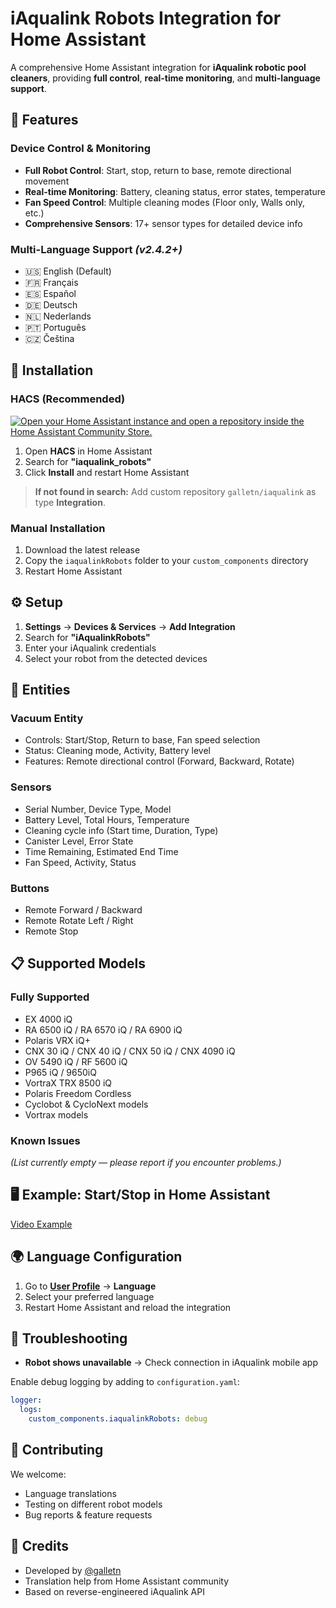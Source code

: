 # iAqualink Robots Integration for Home Assistant

A comprehensive Home Assistant integration for **iAqualink robotic pool cleaners**, providing **full control**, **real-time monitoring**, and **multi-language support**.

## 🌟 Features

### Device Control & Monitoring

* **Full Robot Control**: Start, stop, return to base, remote directional movement
* **Real-time Monitoring**: Battery, cleaning status, error states, temperature
* **Fan Speed Control**: Multiple cleaning modes (Floor only, Walls only, etc.)
* **Comprehensive Sensors**: 17+ sensor types for detailed device info

### Multi-Language Support *(v2.4.2+)*

* 🇺🇸 English (Default)
* 🇫🇷 Français
* 🇪🇸 Español
* 🇩🇪 Deutsch
* 🇳🇱 Nederlands
* 🇵🇹 Português
* 🇨🇿 Čeština

## 🚀 Installation

### HACS (Recommended)

[![Open your Home Assistant instance and open a repository inside the Home Assistant Community Store.](https://my.home-assistant.io/badges/hacs_repository.svg)](https://my.home-assistant.io/redirect/hacs_repository/?owner=galletn&repository=iaqualink&category=integration)

1. Open **HACS** in Home Assistant
2. Search for **"iaqualink_robots"**
3. Click **Install** and restart Home Assistant

> **If not found in search:** Add custom repository `galletn/iaqualink` as type **Integration**.

### Manual Installation

1. Download the latest release
2. Copy the `iaqualinkRobots` folder to your `custom_components` directory
3. Restart Home Assistant

## ⚙️ Setup

1. **Settings** → **Devices & Services** → **Add Integration**
2. Search for **"iAqualinkRobots"**
3. Enter your iAqualink credentials
4. Select your robot from the detected devices

## 📱 Entities

### Vacuum Entity

* Controls: Start/Stop, Return to base, Fan speed selection
* Status: Cleaning mode, Activity, Battery level
* Features: Remote directional control (Forward, Backward, Rotate)

### Sensors

* Serial Number, Device Type, Model
* Battery Level, Total Hours, Temperature
* Cleaning cycle info (Start time, Duration, Type)
* Canister Level, Error State
* Time Remaining, Estimated End Time
* Fan Speed, Activity, Status

### Buttons

* Remote Forward / Backward
* Remote Rotate Left / Right
* Remote Stop

## 📋 Supported Models

### Fully Supported

* EX 4000 iQ
* RA 6500 iQ / RA 6570 iQ / RA 6900 iQ
* Polaris VRX iQ+
* CNX 30 iQ / CNX 40 iQ / CNX 50 iQ / CNX 4090 iQ
* OV 5490 iQ / RF 5600 iQ
* P965 iQ / 9650iQ
* VortraX TRX 8500 iQ
* Polaris Freedom Cordless
* Cyclobot & CycloNext models
* Vortrax models

### Known Issues

*(List currently empty — please report if you encounter problems.)*

## 🖥️ Example: Start/Stop in Home Assistant

[Video Example](https://github.com/user-attachments/assets/0390dc52-5c24-455a-b5ae-6e725579ce71)

## 🌍 Language Configuration

1. Go to **[User Profile](https://my.home-assistant.io/redirect/profile/)** → **Language**
2. Select your preferred language
3. Restart Home Assistant and reload the integration

## 🔧 Troubleshooting

* **Robot shows unavailable** → Check connection in iAqualink mobile app

Enable debug logging by adding to `configuration.yaml`:

```yaml
logger:
  logs:
    custom_components.iaqualinkRobots: debug
```

## 🤝 Contributing

We welcome:

* Language translations
* Testing on different robot models
* Bug reports & feature requests

## 🙏 Credits

* Developed by [@galletn](https://github.com/galletn)
* Translation help from Home Assistant community
* Based on reverse-engineered iAqualink API
